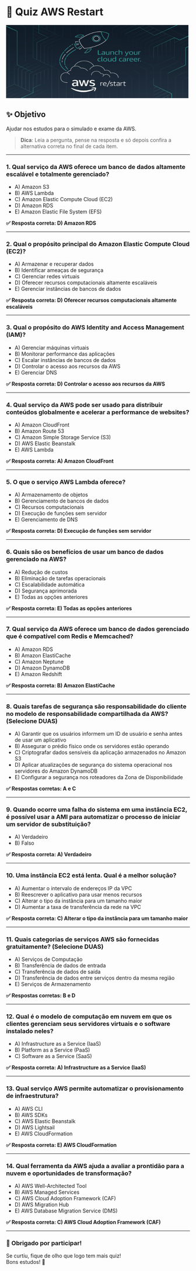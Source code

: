 # 📘 Quiz AWS Restart

<img src="social-image_restart_v2.png" alt="Logo Restart" width="500" height="200">

## ✨ Objetivo

Ajudar nos estudos para o simulado e exame da AWS.

> **Dica**: Leia a pergunta, pense na resposta e só depois confira a alternativa correta no final de cada item.

---

### 1. Qual serviço da AWS oferece um banco de dados altamente escalável e totalmente gerenciado?

- A) Amazon S3
- B) AWS Lambda
- C) Amazon Elastic Compute Cloud (EC2)
- D) Amazon RDS
- E) Amazon Elastic File System (EFS)

**✅ Resposta correta: D) Amazon RDS**

---

### 2. Qual o propósito principal do Amazon Elastic Compute Cloud (EC2)?

- A) Armazenar e recuperar dados
- B) Identificar ameaças de segurança
- C) Gerenciar redes virtuais
- D) Oferecer recursos computacionais altamente escaláveis
- E) Gerenciar instâncias de bancos de dados

**✅ Resposta correta: D) Oferecer recursos computacionais altamente escaláveis**

---

### 3. Qual o propósito do AWS Identity and Access Management (IAM)?

- A) Gerenciar máquinas virtuais
- B) Monitorar performance das aplicações
- C) Escalar instâncias de bancos de dados
- D) Controlar o acesso aos recursos da AWS
- E) Gerenciar DNS

**✅ Resposta correta: D) Controlar o acesso aos recursos da AWS**

---

### 4. Qual serviço da AWS pode ser usado para distribuir conteúdos globalmente e acelerar a performance de websites?

- A) Amazon CloudFront
- B) Amazon Route 53
- C) Amazon Simple Storage Service (S3)
- D) AWS Elastic Beanstalk
- E) AWS Lambda

**✅ Resposta correta: A) Amazon CloudFront**

---

### 5. O que o serviço AWS Lambda oferece?

- A) Armazenamento de objetos
- B) Gerenciamento de bancos de dados
- C) Recursos computacionais
- D) Execução de funções sem servidor
- E) Gerenciamento de DNS

**✅ Resposta correta: D) Execução de funções sem servidor**

---

### 6. Quais são os benefícios de usar um banco de dados gerenciado na AWS?

- A) Redução de custos
- B) Eliminação de tarefas operacionais
- C) Escalabilidade automática
- D) Segurança aprimorada
- E) Todas as opções anteriores

**✅ Resposta correta: E) Todas as opções anteriores**

---

### 7. Qual serviço da AWS oferece um banco de dados gerenciado que é compatível com Redis e Memcached?

- A) Amazon RDS
- B) Amazon ElastiCache
- C) Amazon Neptune
- D) Amazon DynamoDB
- E) Amazon Redshift

**✅ Resposta correta: B) Amazon ElastiCache**

---

### 8. Quais tarefas de segurança são responsabilidade do cliente no modelo de responsabilidade compartilhada da AWS? (Selecione DUAS)

- A) Garantir que os usuários informem um ID de usuário e senha antes de usar um aplicativo
- B) Assegurar o prédio físico onde os servidores estão operando
- C) Criptografar dados sensíveis da aplicação armazenados no Amazon S3
- D) Aplicar atualizações de segurança do sistema operacional nos servidores do Amazon DynamoDB
- E) Configurar a segurança nos roteadores da Zona de Disponibilidade

**✅ Respostas corretas: A e C**

---

### 9. Quando ocorre uma falha do sistema em uma instância EC2, é possível usar a AMI para automatizar o processo de iniciar um servidor de substituição?

- A) Verdadeiro
- B) Falso

**✅ Resposta correta: A) Verdadeiro**

---

### 10. Uma instância EC2 está lenta. Qual é a melhor solução?

- A) Aumentar o intervalo de endereços IP da VPC
- B) Reescrever o aplicativo para usar menos recursos
- C) Alterar o tipo da instância para um tamanho maior
- D) Aumentar a taxa de transferência da rede na VPC

**✅ Resposta correta: C) Alterar o tipo da instância para um tamanho maior**

---

### 11. Quais categorias de serviços AWS são fornecidas gratuitamente? (Selecione DUAS)

- A) Serviços de Computação
- B) Transferência de dados de entrada
- C) Transferência de dados de saída
- D) Transferência de dados entre serviços dentro da mesma região
- E) Serviços de Armazenamento

**✅ Respostas corretas: B e D**

---

### 12. Qual é o modelo de computação em nuvem em que os clientes gerenciam seus servidores virtuais e o software instalado neles?

- A) Infrastructure as a Service (IaaS)
- B) Platform as a Service (PaaS)
- C) Software as a Service (SaaS)

**✅ Resposta correta: A) Infrastructure as a Service (IaaS)**

---

### 13. Qual serviço AWS permite automatizar o provisionamento de infraestrutura?

- A) AWS CLI
- B) AWS SDKs
- C) AWS Elastic Beanstalk
- D) AWS Lightsail
- E) AWS CloudFormation

**✅ Resposta correta: E) AWS CloudFormation**

---

### 14. Qual ferramenta da AWS ajuda a avaliar a prontidão para a nuvem e oportunidades de transformação?

- A) AWS Well-Architected Tool
- B) AWS Managed Services
- C) AWS Cloud Adoption Framework (CAF)
- D) AWS Migration Hub
- E) AWS Database Migration Service (DMS)

**✅ Resposta correta: C) AWS Cloud Adoption Framework (CAF)**

---

### 🎉 Obrigado por participar!

Se curtiu, fique de olho que logo tem mais quiz!  
Bons estudos! 🚀
